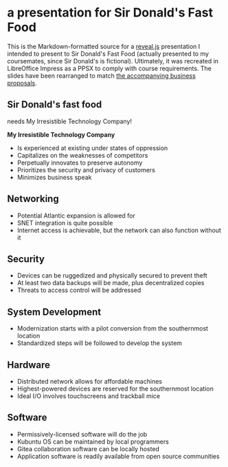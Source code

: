 # a presentation for Sir Donald's Fast Food
This is the Markdown-formatted source for a [reveal.js](https://revealjs.com/) presentation I intended to present to Sir Donald's Fast Food (actually presented to my coursemates, since Sir Donald's is fictional). Ultimately, it was recreated in LibreOffice Impress as a PPSX to comply with course requirements. The slides have been rearranged to match [the accompanying business proposals](MCC-COMI160-sfbpSDF.md).

## Sir Donald's fast food
needs My Irresistible Technology Company!  <!-- .element: class="fragment" -->

<!-- reveal.js horizontal slide -->
**My Irresistible Technology Company**

- Is experienced at existing under states of oppression <!-- .element: class="fragment" -->
- Capitalizes on the weaknesses of competitors <!-- .element: class="fragment" -->
- Perpetually innovates to preserve autonomy <!-- .element: class="fragment" -->
- Prioritizes the security and privacy of customers <!-- .element: class="fragment" -->
- Minimizes business speak <!-- .element: class="fragment" -->

<!-- reveal.js horizontal slide -->
## Networking
- Potential Atlantic expansion is allowed for <!-- .element: class="fragment" -->
- SNET integration is quite possible <!-- .element: class="fragment" -->
- Internet access is achievable, but the network can also function without it <!-- .element: class="fragment" -->

<!-- reveal.js horizontal slide -->
## Security
- Devices can be ruggedized and physically secured to prevent theft <!-- .element: class="fragment" -->
- At least two data backups will be made, plus decentralized copies <!-- .element: class="fragment" -->
- Threats to access control will be addressed <!-- .element: class="fragment" -->

<!-- reveal.js horizontal slide -->
## System Development
- Modernization starts with a pilot conversion from the southernmost location <!-- .element: class="fragment" -->
- Standardized steps will be followed to develop the system <!-- .element: class="fragment" -->

<!-- reveal.js horizontal slide -->
## Hardware
- Distributed network allows for affordable machines <!-- .element: class="fragment" -->
- Highest-powered devices are reserved for the southernmost location <!-- .element: class="fragment" -->
- Ideal I/O involves touchscreens and trackball mice <!-- .element: class="fragment" -->

<!-- reveal.js horizontal slide -->
## Software
- Permissively-licensed software will do the job <!-- .element: class="fragment" -->
- Kubuntu OS can be maintained by local programmers <!-- .element: class="fragment" -->
- Gitea collaboration software can be locally hosted <!-- .element: class="fragment" -->
- Application software is readily available from open source communities <!-- .element: class="fragment" -->

